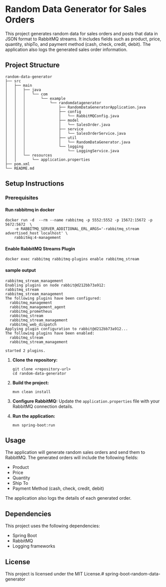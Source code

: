 # Random Data Generator for Sales Orders

This project generates random data for sales orders and posts that data in JSON format to RabbitMQ streams. It includes fields such as product, price, quantity, shipTo, and payment method (cash, check, credit, debit). The application also logs the generated sales order information.

## Project Structure

```
random-data-generator
├── src
│   ├── main
│   │   ├── java
│   │   │   └── com
│   │   │       └── example
│   │   │           └── randomdatagenerator
│   │   │               ├── RandomDataGeneratorApplication.java
│   │   │               ├── config
│   │   │               │   └── RabbitMQConfig.java
│   │   │               ├── model
│   │   │               │   └── SalesOrder.java
│   │   │               ├── service
│   │   │               │   └── SalesOrderService.java
│   │   │               ├── util
│   │   │               │   └── RandomDataGenerator.java
│   │   │               └── logging
│   │   │                   └── LoggingService.java
│   │   └── resources
│   │       └── application.properties
├── pom.xml
└── README.md
```

## Setup Instructions

### Prerequisites

#### Run rabbitmq in docker
```
docker run -d  --rm --name rabbitmq -p 5552:5552 -p 15672:15672 -p 5672:5672  \
    -e RABBITMQ_SERVER_ADDITIONAL_ERL_ARGS='-rabbitmq_stream advertised_host localhost' \
    rabbitmq:4-management
```
#### Enable RabbitMQ Streams Plugin
```
docker exec rabbitmq rabbitmq-plugins enable rabbitmq_stream 
```
#### sample output
```
rabbitmq_stream_management
Enabling plugins on node rabbit@d212bb73a912:
rabbitmq_stream
rabbitmq_stream_management
The following plugins have been configured:
  rabbitmq_management
  rabbitmq_management_agent
  rabbitmq_prometheus
  rabbitmq_stream
  rabbitmq_stream_management
  rabbitmq_web_dispatch
Applying plugin configuration to rabbit@d212bb73a912...
The following plugins have been enabled:
  rabbitmq_stream
  rabbitmq_stream_management

started 2 plugins.
```

1. **Clone the repository:**
   ```
   git clone <repository-url>
   cd random-data-generator
   ```

2. **Build the project:**
   ```
   mvn clean install
   ```

3. **Configure RabbitMQ:**
   Update the `application.properties` file with your RabbitMQ connection details.

4. **Run the application:**
   ```
   mvn spring-boot:run
   ```

## Usage

The application will generate random sales orders and send them to RabbitMQ. The generated orders will include the following fields:
- Product
- Price
- Quantity
- Ship To
- Payment Method (cash, check, credit, debit)

The application also logs the details of each generated order.

## Dependencies

This project uses the following dependencies:
- Spring Boot
- RabbitMQ
- Logging frameworks

## License

This project is licensed under the MIT License.# spring-boot-random-data-generator
